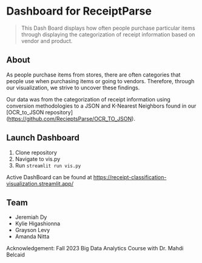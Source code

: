 # Dashboard for ReceiptParse
> This Dash Board displays how often people purchase particular items through displaying the categorization of receipt information based on vendor and product.

## About

As people purchase items from stores, there are often categories that people use when purchasing items or going to vendors. Therefore, through our visualization, we strive to uncover these findings. 

Our data was from the categorization of receipt information using conversion methodologies to a JSON and K-Nearest Neighbors found in our [OCR_to_JSON repository] (https://github.com/RecieptsParse/OCR_TO_JSON).

## Launch Dashboard

1. Clone repository 
2. Navigate to vis.py 
3. Run `streamlit run vis.py`

Active DashBoard can be found at https://receipt-classification-visualization.streamlit.app/

## Team
- Jeremiah Dy
- Kylie Higashionna
- Grayson Levy
- Amanda Nitta

Acknowledgement: Fall 2023 Big Data Analytics Course with Dr. Mahdi Belcaid
